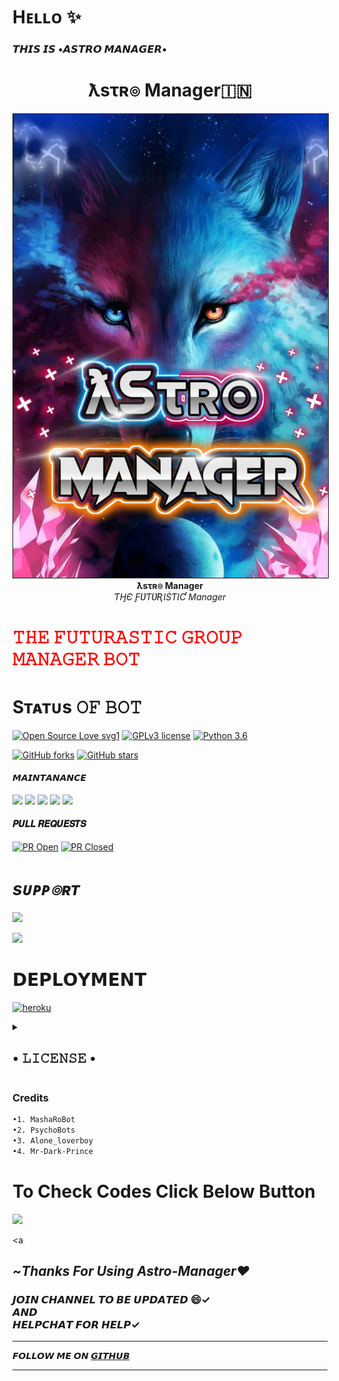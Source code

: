 # Hᴇʟʟᴏ ✨
### 𝙏𝙃𝙄𝙎 𝙄𝙎 •𝘼𝙎𝙏𝙍𝙊 𝙈𝘼𝙉𝘼𝙂𝙀𝙍•
<p align="center"><h1 align="center"><b> ƛsτʀ๏ Manager🇮🇳</b></h1></p>
<p align="center">
   <a href="https://t.me/AstroManager_RoBoT">
      <img src="resources/red.jpg" border="1px" alt="astro">
      </a>
      <br>
   <b>ƛsτʀ๏ Manager</b><br>
   <i>ƬӇЄ ƑƲƬƲƦƖṠƬƖƇ Manager</i>
</p>
<h1 style="color: red"> 𝚃𝙷𝙴 𝙵𝚄𝚃𝚄𝚁𝙰𝚂𝚃𝙸𝙲 𝙶𝚁𝙾𝚄𝙿 𝙼𝙰𝙽𝙰𝙶𝙴𝚁 𝙱𝙾𝚃</h1>



## <h1 align="left">Sᴛᴀᴛᴜs 𝙾𝙵 𝙱𝙾𝚃 </h1> 

[![Open Source Love svg1](https://badges.frapsoft.com/os/v1/open-source.png?v=103)](https://github.com/AstroUB/Astro-UB)
[![GPLv3 license](https://img.shields.io/badge/License-GPLv3-blue.svg?&style=flat-square)]( https://github.com/AstroUB/Astro-UB#copyright--license)
[![Python 3.6](https://img.shields.io/badge/Python-3.9.6-blue.svg)](https://www.python.org/downloads/release/python-360/)
 <br> 
 
<p align="left">
    <a href="https://github.com/PsychoBots/Astro-Manager/network"><img src="https://img.shields.io/github/forks/PsychoBots/Astro-Manager?style=for-the-badge" alt="GitHub forks" /></a>
    <a href="https://github.com/PsychoBots/Astro-Manager/stargazers"><img src="https://img.shields.io/github/stars/PsychoBots/Astro-Manager?style=for-the-badge" alt="GitHub stars" /></a>
</p>

#### 𝙈𝘼𝙄𝙉𝙏𝘼𝙉𝘼𝙉𝘾𝙀
<p align="left">
    <a href="https://github.com/PsychoBots/Astro-Manager"> <img src="https://img.shields.io/github/repo-size/PsychoBots/Astro-Manager?color=orange&logo=github&logoColor=green&style=for-the-badge" /></a>
    <a href="https://github.com/PsychoBots/Astro-Manager/commits/prince"> <img src="https://img.shields.io/github/last-commit/PsychoBots/Astro-Manager?color=brown&logo=github&logoColor=green&style=for-the-badge" /></a>
    <a href="https://github.com/PsychoBots/Astro-Manager/issues"> <img src="https://img.shields.io/github/issues/PsychoBots/Astro-Manager?color=blueviolet&logo=github&logoColor=green&style=for-the-badge" /></a>
    <a href="https://github.com/PsychoBots/Astro-Manager/network/members"> <img src="https://img.shields.io/github/forks/PsychoBots/Astro-Manager?color=red&logo=github&logoColor=green&style=for-the-badge" /></a>
    <a href="https://pypi.org/project/Telethon/"> <img src="https://img.shields.io/pypi/v/telethon?color=yellow&label=telethon&logo=python&logoColor=green&style=for-the-badge" /></a>
</p>

#### 𝑷𝑼𝑳𝑳 𝑹𝑬𝑸𝑼𝑬𝑺𝑻𝑺
[![PR Open](https://img.shields.io/github/issues-pr/AstroUB/Astro-UB?&style=flat-square)]( https://GitHub.com/Psychobots/Astro-Manager/pulls)
[![PR Closed](https://img.shields.io/github/issues-pr-closed/AstroUB/Astro-UB?&style=flat-square)](https://GitHub.com/Psychobots/Astro-Manager/pulls?q=is:closed) 

# <i><b> sᴜᴘᴘ๏ʀᴛ </b></i>

<a href="https://telegram.me/PsychoBots" target="_blank"><img src="https://img.shields.io/badge/Join-Psycho_Bots-yellow.svg?style=for-the-badge&logo=Telegram"></a>

<a href="https://telegram.me/PsychoBots_Chat" target="_blank"><img src="https://img.shields.io/badge/Join-PsychoBots_Chat-brown.svg?style=for-the-badge&logo=Telegram"></a>

# 𝗗𝗘𝗣𝗟𝗢𝗬𝗠𝗘𝗡𝗧
<a href="https://heroku.com/deploy?template=https://github.com/PsychoBots/Astro-Manager" target="_blank"><img src="https://img.shields.io/badge/DEPLOY%20TO%20HEROKU-black?style=for-the-badge&logo=heroku" 
height="40px" width="200px" alt="heroku" /></a>
    
    

 <details><summary> <h2>• 𝙻𝙸𝙲𝙴𝙽𝚂𝙴 •</h2> </summary>

![](https://www.gnu.org/graphics/gplv3-or-later.png)

Copyright (C) 2021 Astro-UB

Poject [Astro-UB](https://github.com/Astro-Manager) is free software: you can redistribute it and/or modify
it under the terms of the GNU General Public License as published by
the Free Software Foundation, either version 3 of the License, or
(at your option) any later version.

This program is distributed in the hope that it will be useful,
but WITHOUT ANY WARRANTY; without even the implied warranty of
MERCHANTABILITY or FITNESS FOR A PARTICULAR PURPOSE.  See the
GNU General Public License for more details.

You should have received a copy of the GNU General Public License
along with this program. If not, see <https://www.gnu.org/licenses/>.

Released under [GNU](/LICENSE) by [LoverBoy](https://github.com/LoverboyXD) .

</details>

<h3> Credits  </h3>

```sh
•1. MashaRoBot
•2. PsychoBots
•3. Alone_loverboy
•4. Mr-Dark-Prince
```

# To Check Codes Click Below Button <br>
<a href="https://github.com/PsychoBots/Astro-Manager" target="_blank"><img src="https://img.shields.io/badge/Click%20HERE_Codes%20Here-tile.svg?style=for-the-badge&logo=github"></a>

<a

## ~*Thanks For Using Astro-Manager❤️* 

### 𝙅𝙊𝙄𝙉 𝘾𝙃𝘼𝙉𝙉𝙀𝙇 𝙏𝙊 𝘽𝙀 𝙐𝙋𝘿𝘼𝙏𝙀𝘿 😄✓ <br> 𝘼𝙉𝘿 <br> 𝙃𝙀𝙇𝙋𝘾𝙃𝘼𝙏 𝙁𝙊𝙍 𝙃𝙀𝙇𝙋✓

<hr>

𝙁𝙊𝙇𝙇𝙊𝙒 𝙈𝙀 𝙊𝙉 [𝙂𝙄𝙏𝙃𝙐𝘽](https://github.com/loverboyXD)

<hr>
